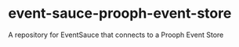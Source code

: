 # event-sauce-prooph-event-store
A repository for EventSauce that connects to a Prooph Event Store 

